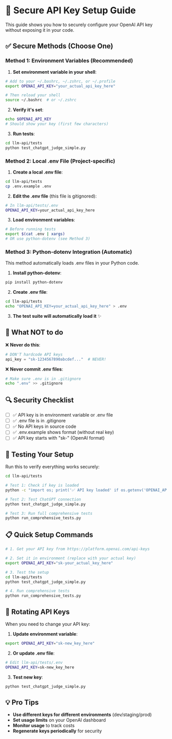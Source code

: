 # 🔐 Secure API Key Setup Guide

This guide shows you how to securely configure your OpenAI API key without exposing it in your code.

## ✅ **Secure Methods** (Choose One)

### **Method 1: Environment Variables (Recommended)**

1. **Set environment variable in your shell**:
```bash
# Add to your ~/.bashrc, ~/.zshrc, or ~/.profile
export OPENAI_API_KEY="your_actual_api_key_here"

# Then reload your shell
source ~/.bashrc  # or ~/.zshrc
```

2. **Verify it's set**:
```bash
echo $OPENAI_API_KEY
# Should show your key (first few characters)
```

3. **Run tests**:
```bash
cd llm-api/tests
python test_chatgpt_judge_simple.py
```

### **Method 2: Local .env File (Project-specific)**

1. **Create a local .env file**:
```bash
cd llm-api/tests
cp .env.example .env
```

2. **Edit the .env file** (this file is gitignored):
```bash
# In llm-api/tests/.env
OPENAI_API_KEY=your_actual_api_key_here
```

3. **Load environment variables**:
```bash
# Before running tests
export $(cat .env | xargs)
# OR use python-dotenv (see Method 3)
```

### **Method 3: Python-dotenv Integration (Automatic)**

This method automatically loads .env files in your Python code.

1. **Install python-dotenv**:
```bash
pip install python-dotenv
```

2. **Create .env file**:
```bash
cd llm-api/tests
echo "OPENAI_API_KEY=your_actual_api_key_here" > .env
```

3. **The test suite will automatically load it** ✨

## 🚫 **What NOT to do**

❌ **Never do this**:
```python
# DON'T hardcode API keys
api_key = "sk-1234567890abcdef..."  # NEVER!
```

❌ **Never commit .env files**:
```bash
# Make sure .env is in .gitignore
echo ".env" >> .gitignore
```

## 🔍 **Security Checklist**

- [ ] ✅ API key is in environment variable or .env file
- [ ] ✅ .env file is in .gitignore  
- [ ] ✅ No API keys in source code
- [ ] ✅ .env.example shows format (without real key)
- [ ] ✅ API key starts with "sk-" (OpenAI format)

## 🧪 **Testing Your Setup**

Run this to verify everything works securely:

```bash
cd llm-api/tests

# Test 1: Check if key is loaded
python -c "import os; print('✅ API key loaded' if os.getenv('OPENAI_API_KEY') else '❌ No API key')"

# Test 2: Test ChatGPT connection
python test_chatgpt_judge_simple.py

# Test 3: Run full comprehensive tests
python run_comprehensive_tests.py
```

## 📋 **Quick Setup Commands**

```bash
# 1. Get your API key from https://platform.openai.com/api-keys

# 2. Set it in environment (replace with your actual key)
export OPENAI_API_KEY="sk-your_actual_key_here"

# 3. Test the setup
cd llm-api/tests
python test_chatgpt_judge_simple.py

# 4. Run comprehensive tests
python run_comprehensive_tests.py
```

## 🔄 **Rotating API Keys**

When you need to change your API key:

1. **Update environment variable**:
```bash
export OPENAI_API_KEY="sk-new_key_here"
```

2. **Or update .env file**:
```bash
# Edit llm-api/tests/.env
OPENAI_API_KEY=sk-new_key_here
```

3. **Test new key**:
```bash
python test_chatgpt_judge_simple.py
```

## 💡 **Pro Tips**

- **Use different keys for different environments** (dev/staging/prod)
- **Set usage limits** on your OpenAI dashboard
- **Monitor usage** to track costs
- **Regenerate keys periodically** for security